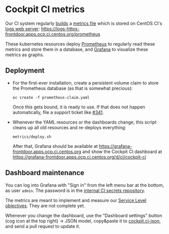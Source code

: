 # Cockpit CI metrics

Our CI system regularly [builds](https://github.com/cockpit-project/bots/blob/main/prometheus-stats) a [metrics file](https://prometheus.io/docs/instrumenting/exposition_formats/) which is stored on CentOS CI's [logs web server](../sink/sink-centosci.yaml): https://logs-https-frontdoor.apps.ocp.ci.centos.org/prometheus

These kubernetes resources deploy [Prometheus](https://prometheus.io/) to
regularly read these metrics and store them in a database, and [Grafana](https://grafana.com/) to visualize these metrics as graphs.

## Deployment

 - For the first-ever installation, create a persistent volume claim to store
   the Prometheus database (as that is somewhat precious):

       oc create -f prometheus-claim.yaml

   Once this gets bound, it is ready to use. If that does not happen
   automatically, file a support ticket like [#341](https://pagure.io/centos-infra/issue/341).

 - Whenever the YAML resources or the dashboards change, this script cleans up all old resources and re-deploys everything:

       metrics/deploy.sh

   After that, Grafana should be available at https://grafana-frontdoor.apps.ocp.ci.centos.org and show the Cockpit CI dashboard at https://grafana-frontdoor.apps.ocp.ci.centos.org/d/ci/cockpit-ci


## Dashboard maintenance

You can log into Grafana with "Sign in" from the left menu bar at the bottom, as user `admin`. The password is in the [internal CI secrets repository](https://gitlab.cee.redhat.com/front-door-ci-wranglers/ci-secrets/-/blob/master/metrics/grafana-admin).

The metrics are meant to implement and measure our [Service Level objectives](https://github.com/cockpit-project/cockpit/wiki/DevelopmentPrinciples#our-testsci-error-budget). They are not complete yet.

Whenever you change the dashboard, use the "Dashboard settings" button (cog
icon at the top right) → JSON model, copy&paste it to
[cockpit.ci-json](./cockpit-ci.json), and send a pull request to update it.
